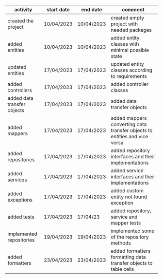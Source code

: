 | activity                    | start date | end date   | comment                                                                   |
|-----------------------------|------------|------------|---------------------------------------------------------------------------|      
| created the project         | 10/04/2023 | 10/04/2023 | created empty project with needed packages                                |
| added entities              | 10/04/2023 | 10/04/2023 | added entity classes with minimal possible state                          |
| updated entities            | 17/04/2023 | 17/04/2023 | updated entity classes according to requirements                          | 
| added controllers           | 17/04/2023 | 17/04/2023 | added controller classes                                                  |
| added data transfer objects | 17/04/2023 | 17/04/2023 | added data transfer objects                                               |
| added mappers               | 17/04/2023 | 17/04/2023 | added mappers converting data transfer objects to entities and vice versa |
| added repositories          | 17/04/2023 | 17/04/2023 | added repository interfaces and their implementations                     |
| added services              | 17/04/2023 | 17/04/2023 | added service interfaces and their implementations                        |     
| added exceptions            | 17/04/2023 | 17/04/2023 | added custom entity not found exception                                   |
| added tests                 | 17/04/2023 | 17/04/23   | added repository, service and mapper tests                                |
| implemented repositories    | 19/04/2023 | 19/04/2023 | implemented some of the repository methods                                |
| added formatters            | 23/04/2023 | 23/04/2023 | added formatters formatting data transfer objects to table cells          |
